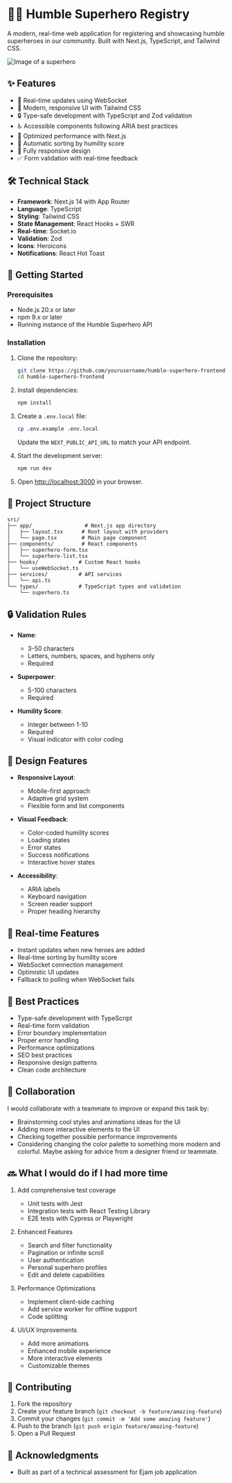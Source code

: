 # 🦸‍♂️ Humble Superhero Registry

A modern, real-time web application for registering and showcasing humble superheroes in our community. Built with Next.js, TypeScript, and Tailwind CSS.

![Image of a superhero](docs/superHumbleHero.webp)

## ✨ Features

- 🎯 Real-time updates using WebSocket
- 🎨 Modern, responsive UI with Tailwind CSS
- 🔒 Type-safe development with TypeScript and Zod validation
- ♿ Accessible components following ARIA best practices
- 🚀 Optimized performance with Next.js
- 🔄 Automatic sorting by humility score
- 📱 Fully responsive design
- ✅ Form validation with real-time feedback

## 🛠️ Technical Stack

- **Framework**: Next.js 14 with App Router
- **Language**: TypeScript
- **Styling**: Tailwind CSS
- **State Management**: React Hooks + SWR
- **Real-time**: Socket.io
- **Validation**: Zod
- **Icons**: Heroicons
- **Notifications**: React Hot Toast

## 🚀 Getting Started

### Prerequisites

- Node.js 20.x or later
- npm 9.x or later
- Running instance of the Humble Superhero API

### Installation

1. Clone the repository:

   ```bash
   git clone https://github.com/yourusername/humble-superhero-frontend.git
   cd humble-superhero-frontend
   ```

2. Install dependencies:

   ```bash
   npm install
   ```

3. Create a `.env.local` file:

   ```bash
   cp .env.example .env.local
   ```

   Update the `NEXT_PUBLIC_API_URL` to match your API endpoint.

4. Start the development server:

   ```bash
   npm run dev
   ```

5. Open [http://localhost:3000](http://localhost:3000) in your browser.

## 📁 Project Structure

```
src/
├── app/                 # Next.js app directory
│   ├── layout.tsx      # Root layout with providers
│   └── page.tsx        # Main page component
├── components/         # React components
│   ├── superhero-form.tsx
│   └── superhero-list.tsx
├── hooks/             # Custom React hooks
│   └── useWebSocket.ts
├── services/          # API services
│   └── api.ts
└── types/             # TypeScript types and validation
    └── superhero.ts
```

## 🔒 Validation Rules

- **Name**:

  - 3-50 characters
  - Letters, numbers, spaces, and hyphens only
  - Required

- **Superpower**:

  - 5-100 characters
  - Required

- **Humility Score**:
  - Integer between 1-10
  - Required
  - Visual indicator with color coding

## 🎨 Design Features

- **Responsive Layout**:

  - Mobile-first approach
  - Adaptive grid system
  - Flexible form and list components

- **Visual Feedback**:

  - Color-coded humility scores
  - Loading states
  - Error states
  - Success notifications
  - Interactive hover states

- **Accessibility**:
  - ARIA labels
  - Keyboard navigation
  - Screen reader support
  - Proper heading hierarchy

## 🔄 Real-time Features

- Instant updates when new heroes are added
- Real-time sorting by humility score
- WebSocket connection management
- Optimistic UI updates
- Fallback to polling when WebSocket fails

## 🧪 Best Practices

- Type-safe development with TypeScript
- Real-time form validation
- Error boundary implementation
- Proper error handling
- Performance optimizations
- SEO best practices
- Responsive design patterns
- Clean code architecture

## 🤝 Collaboration

I would collaborate with a teammate to improve or expand this task by:

- Brainstorming cool styles and animations ideas for the UI
- Adding more interactive elements to the UI
- Checking together possible performance improvements
- Considering changing the color palette to something more modern and colorful. Maybe asking for advice from a designer friend or teammate.

## 🔜 What I would do if I had more time

1. Add comprehensive test coverage

   - Unit tests with Jest
   - Integration tests with React Testing Library
   - E2E tests with Cypress or Playwright

2. Enhanced Features

   - Search and filter functionality
   - Pagination or infinite scroll
   - User authentication
   - Personal superhero profiles
   - Edit and delete capabilities

3. Performance Optimizations

   - Implement client-side caching
   - Add service worker for offline support
   - Code splitting

4. UI/UX Improvements
   - Add more animations
   - Enhanced mobile experience
   - More interactive elements
   - Customizable themes

## 🤝 Contributing

1. Fork the repository
2. Create your feature branch (`git checkout -b feature/amazing-feature`)
3. Commit your changes (`git commit -m 'Add some amazing feature'`)
4. Push to the branch (`git push origin feature/amazing-feature`)
5. Open a Pull Request

## 👏 Acknowledgments

- Built as part of a technical assessment for Ejam job application
